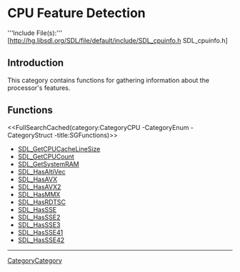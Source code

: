 
# CPU Feature Detection

'''Include File(s):'''  [http://hg.libsdl.org/SDL/file/default/include/SDL_cpuinfo.h SDL_cpuinfo.h]


## Introduction

This category contains functions for gathering information about the processor's features.

<!-- #Remove this line and the ## below to use this markup if it becomes relevant to this category -->
<!-- #== Enumerations == -->
<!-- #<<FullSearchCached(category:CategoryEnum CategoryCPU -title:SGEnumerations)>> -->

<!-- #== Structures == -->
<!-- #<<FullSearchCached(category:CategoryStruct CategoryCPU -title:SGStructures)>> -->

## Functions
<<FullSearchCached(category:CategoryCPU -CategoryEnum -CategoryStruct -title:SGFunctions)>>

<!-- BEGIN CATEGORY LIST -->
- [SDL_GetCPUCacheLineSize](SDL_GetCPUCacheLineSize)
- [SDL_GetCPUCount](SDL_GetCPUCount)
- [SDL_GetSystemRAM](SDL_GetSystemRAM)
- [SDL_HasAltiVec](SDL_HasAltiVec)
- [SDL_HasAVX](SDL_HasAVX)
- [SDL_HasAVX2](SDL_HasAVX2)
- [SDL_HasMMX](SDL_HasMMX)
- [SDL_HasRDTSC](SDL_HasRDTSC)
- [SDL_HasSSE](SDL_HasSSE)
- [SDL_HasSSE2](SDL_HasSSE2)
- [SDL_HasSSE3](SDL_HasSSE3)
- [SDL_HasSSE41](SDL_HasSSE41)
- [SDL_HasSSE42](SDL_HasSSE42)
<!-- END CATEGORY LIST -->
----
[CategoryCategory](CategoryCategory)
